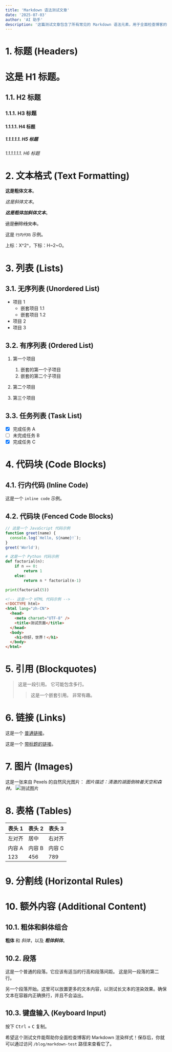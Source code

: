 ```yaml
---
title: 'Markdown 语法测试文章'
date: '2025-07-03'
author: 'AI 助手'
description: '这篇测试文章包含了所有常见的 Markdown 语法元素，用于全面检查博客的样式渲染。'
---
```


# 1. 标题 (Headers)

# 这是 H1 标题。

## 1.1. H2 标题

### 1.1.1. H3 标题

#### 1.1.1.1. H4 标题

##### 1.1.1.1.1. H5 标题

###### 1.1.1.1.1.1. H6 标题

# 2. 文本格式 (Text Formatting)

**这是粗体文本**。

_这是斜体文本_。

_**这是粗体加斜体文本**_。

~~这是删除线文本~~。

这是 `行内代码` 示例。

上标：X^2^，下标：H~2~O。

# 3. 列表 (Lists)

## 3.1. 无序列表 (Unordered List)

- 项目 1
  - 嵌套项目 1.1
  - 嵌套项目 1.2
- 项目 2
- 项目 3

## 3.2. 有序列表 (Ordered List)

1. 第一个项目
   1. 嵌套的第一个子项目
   2. 嵌套的第二个子项目

2. 第二个项目
3. 第三个项目

## 3.3. 任务列表 (Task List)

- [x] 完成任务 A
- [ ] 未完成任务 B
- [x] 完成任务 C

# 4. 代码块 (Code Blocks)

## 4.1. 行内代码 (Inline Code)

这是一个 `inline code` 示例。

## 4.2. 代码块 (Fenced Code Blocks)

```javascript
// 这是一个 JavaScript 代码示例
function greet(name) {
  console.log(`Hello, ${name}!`);
}
greet('World');
```

```python
# 这是一个 Python 代码示例
def factorial(n):
    if n == 0:
        return 1
    else:
        return n * factorial(n-1)

print(factorial(5))
```

```html
<!-- 这是一个 HTML 代码示例 -->
<!DOCTYPE html>
<html lang="zh-CN">
  <head>
    <meta charset="UTF-8" />
    <title>测试页面</title>
  </head>
  <body>
    <h1>你好，世界！</h1>
  </body>
</html>
```

# 5. 引用 (Blockquotes)

> 这是一段引用。 它可能包含多行。
>
> > 这是一个嵌套引用。 非常有趣。

# 6. 链接 (Links)

这是一个 [普通链接](https://www.google.com 'null')。

这是一个 [带标题的链接](https://www.google.com 'null')。

# 7. 图片 (Images)

这是一张来自 Pexels 的自然风光图片： _图片描述：清澈的湖面倒映着天空和森林。_
![测试图片](https://images.pexels.com/photos/807598/pexels-photo-807598.jpeg?auto=compress&cs=tinysrgb&w=1260&h=750&dpr=2)

# 8. 表格 (Tables)

| 表头 1 | 表头 2 | 表头 3 |
| ------ | ------ | ------ |
| 左对齐 | 居中   | 右对齐 |
| 内容 A | 内容 B | 内容 C |
| 123    | 456    | 789    |

# 9. 分割线 (Horizontal Rules)

# 10. 额外内容 (Additional Content)

## 10.1. 粗体和斜体组合

**粗体** 和 _斜体_，以及 _**粗体斜体**_。

## 10.2. 段落

这是一个普通的段落。它应该有适当的行高和段落间距。 这是同一段落的第二行。

另一个段落开始。这里可以放置更多的文本内容，以测试长文本的渲染效果。确保文本在容器内正确换行，并且不会溢出。

## 10.3. 键盘输入 (Keyboard Input)

按下 <kbd>Ctrl</kbd> + <kbd>C</kbd> 复制。

希望这个测试文件能帮助你全面检查博客的 Markdown 渲染样式！保存后，你就可以通过访问 `/blog/markdown-test` 路径来查看它了。
